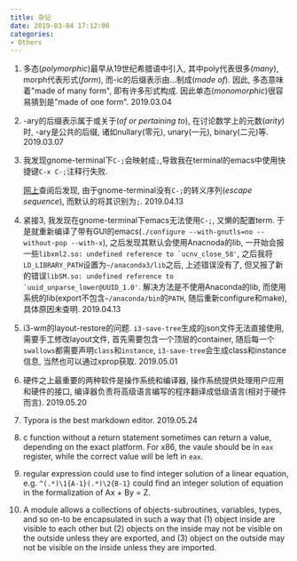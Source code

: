 ```yaml
---
title: 杂记
date: 2019-03-04 17:12:00
categories:
- Others
---
```


1. 多态(_polymorphic_)最早从19世纪希腊语中引入, 其中poly代表很多(_many_), morph代表形式(_form_), 而-ic的后缀表示由...制成(_made of_). 因此, 多态意味着"made of many form", 即有许多形式构成. 因此单态(_monomorphic_)很容易猜到是"made of one form". 2019.03.04

2. -ary的后缀表示属于或关于(_of or pertaining to_), 在讨论数学上的元数(_arity_)时, -ary是公共的后缀, 诸如nullary(零元), unary(一元), binary(二元)等. 2019.03.07

3. 我发现gnome-terminal下`C-;`会映射成`;`,导致我在terminal的emacs中使用快捷键`C-x C-;`注释行失败. 

   [网上](https://unix.stackexchange.com/questions/116629/how-do-keyboard-input-and-text-output-work/116630#116630)查阅后发现, 由于gnome-terminal没有`C-;`的转义序列(_escape sequence_), 而默认的将其识别为`;`. 2019.04.13

   <!-- more -->

4. 紧接3, 我发现在gnome-terminal下emacs无法使用`C-;`, 又懒的配置term. 于是就重新编译了带有GUI的emacs(`./configure --with-gnutls=no --without-pop --with-x`), 之后发现其默认会使用Anacnoda的lib, 一开始会报一些```libxml2.so: undefined reference to `ucnv_close_58'```, 之后我将`LD_LIBRARY_PATH`设置为`~/anaconda3/lib`之后, 上述错误没有了, 但又报了新的错误```libSM.so: undefined reference to `uuid_unparse_lower@UUID_1.0'```. 解决方法是不使用Anaconda的lib, 而使用系统的lib(export不包含`~/anaconda/bin`的`PATH`, 随后重新configure和make), 具体原因未查明. 2019.04.13

5. i3-wm的layout-restore的问题. `i3-save-tree`生成的json文件无法直接使用, 需要手工修改layout文件, 首先需要包含一个顶层的container, 随后每一个`swallows`都需要声明`class`和`instance`, `i3-save-tree`会生成class和instance信息, 当然也可以通过xprop获取. 2019.05.01

6. 硬件之上最重要的两种软件是操作系统和编译器, 操作系统提供处理用户应用和硬件的接口, 编译器负责将高级语言编写的程序翻译成低级语言(相对于硬件而言). 2019.05.20

7. Typora is the best markdown editor. 2019.05.24

8. c function without a return statement sometimes can return a value, depending on the exact platform. For x86, the vaule
should be in `eax` register, while the correct value will be left in `eax`.

9. regular expression could use to find integer solution of a linear equation, e.g. `^(.*)\1{A-1}(.*)\2{B-1}` could find
  an integer solution of equation in the formalization of Ax + By = Z.

10. A module allows a collections of objects-subroutines, variables, types, and so on-to be encapsulated in such a way that (1) object inside are visible to each other but (2) objects on the inside may not be visible on the outside unless they are exported, and (3) object on the outside may not be visible on the inside unless they are imported.


